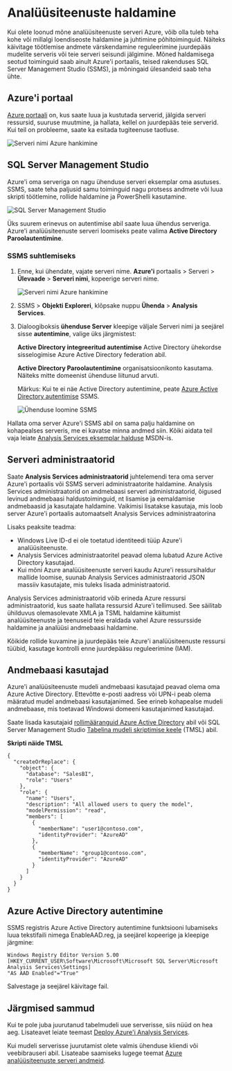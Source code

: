 <properties
   pageTitle="Azure'i analüüsiteenuste haldamine | Microsoft Azure'i"
   description="Siit saate teada, kuidas hallata ettevõtte analüüsiteenuste serveris Azure."
   services="analysis-services"
   documentationCenter=""
   authors="minewiskan"
   manager="erikre"
   editor=""
   tags=""/>
<tags
   ms.service="analysis-services"
   ms.devlang="NA"
   ms.topic="article"
   ms.tgt_pltfrm="NA"
   ms.workload="na"
   ms.date="10/24/2016"
   ms.author="owend"/>

# <a name="manage-analysis-services"></a>Analüüsiteenuste haldamine

Kui olete loonud mõne analüüsiteenuste serveri Azure, võib olla tuleb teha kohe või millalgi loendiseoste haldamine ja juhtimine põhitoiminguid. Näiteks käivitage töötlemise andmete värskendamine reguleerimine juurdepääs mudelite serveris või teie serveri seisundi jälgimine. Mõned haldamisega seotud toiminguid saab ainult Azure'i portaalis, teised rakenduses SQL Server Management Studio (SSMS), ja mõningaid ülesandeid saab teha ühte.

## <a name="azure-portal"></a>Azure'i portaal
[Azure portaali](http://portal.azure.com/) on, kus saate luua ja kustutada serverid, jälgida serveri ressursid, suuruse muutmine, ja hallata, kellel on juurdepääs teie serverid.  Kui teil on probleeme, saate ka esitada tugiteenuse taotluse.

![Serveri nimi Azure hankimine](./media/analysis-services-manage/aas-manage-portal.png)

## <a name="sql-server-management-studio"></a>SQL Server Management Studio
Azure'i oma serveriga on nagu ühenduse serveri eksemplar oma asutuses. SSMS, saate teha paljusid samu toiminguid nagu protsess andmete või luua skripti töötlemine, rollide haldamine ja PowerShelli kasutamine.

![SQL Server Management Studio](./media/analysis-services-manage/aas-manage-ssms.png)

 Üks suurem erinevus on autentimise abil saate luua ühendus serveriga. Azure'i analüüsiteenuste serveri loomiseks peate valima **Active Directory Paroolautentimine**.

### <a name="to-connect-with-ssms"></a>SSMS suhtlemiseks
1. Enne, kui ühendate, vajate serveri nime. **Azure'i** portaalis > Serveri > **Ülevaade** > **Serveri nimi**, kopeerige serveri nime.

    ![Serveri nimi Azure hankimine](./media/analysis-services-deploy/aas-deploy-get-server-name.png)

2. SSMS > **Objekti Exploreri**, klõpsake nuppu **Ühenda** > **Analysis Services**.

3. Dialoogiboksis **ühenduse Server** kleepige väljale Serveri nimi ja seejärel sisse **autentimine**, valige üks järgmistest:

    **Active Directory integreeritud autentimise** Active Directory ühekordse sisselogimise Azure Active Directory federation abil.

    **Active Directory Paroolautentimine** organisatsioonikonto kasutama. Näiteks mitte domeenist ühenduse liitunud arvuti.

    Märkus: Kui te ei näe Active Directory autentimine, peate [Azure Active Directory autentimise](#enable-azure-active-directory-authentication) SSMS.

    ![Ühenduse loomine SSMS](./media/analysis-services-manage/aas-manage-connect-ssms.png)

Hallata oma server Azure'i SSMS abil on sama palju haldamine on kohapealses serveris, me ei kavatse minna andmed siin. Kõiki aidata teil vaja leiate [Analysis Services eksemplar halduse](https://msdn.microsoft.com/library/hh230806.aspx) MSDN-is.

## <a name="server-administrators"></a>Serveri administraatorid
Saate **Analysis Services administraatorid** juhtelemendi tera oma server Azure'i portaalis või SSMS serveri administraatorite haldamine. Analysis Services administraatorid on andmebaasi serveri administraatorid, õigused levinud andmebaasi haldustoiminguid, nt lisamise ja eemaldamise andmebaasid ja kasutajate haldamine. Vaikimisi lisatakse kasutaja, mis loob server Azure'i portaalis automaatselt Analysis Services administraatorina

Lisaks peaksite teadma:

-   Windows Live ID-d ei ole toetatud identiteedi tüüp Azure'i analüüsiteenuste.  
-   Analysis Services administraatoritel peavad olema lubatud Azure Active Directory kasutajad.
-   Kui mõni Azure analüüsiteenuste serveri kaudu Azure'i ressursihaldur mallide loomise, suunab Analysis Services administraatorid JSON massiiv kasutajate, mis tuleks lisada administraatorid.

Analysis Services administraatorid võib erineda Azure ressursi administraatorid, kus saate hallata ressursid Azure'i tellimused. See säilitab ühilduvus olemasolevate XMLA ja TSML haldamine käitumist analüüsiteenuste ja teenuseid teie eraldada vahel Azure ressursside haldamine ja analüüsi andmebaasi haldamine.

Kõikide rollide kuvamine ja juurdepääs teie Azure'i analüüsiteenuste ressursi tüübid, kasutage kontrolli enne juurdepääsu reguleerimine (IAM).

## <a name="database-users"></a>Andmebaasi kasutajad
Azure'i analüüsiteenuste mudeli andmebaasi kasutajad peavad olema oma Azure Active Directory. Ettevõtte e-posti aadress või UPN-i peab olema määratud mudel andmebaasi kasutajanimed. See erineb kohapealse mudeli andmebaase, mis toetavad Windowsi domeeni kasutajanimed kasutajad.

Saate lisada kasutajaid [rollimääranguid Azure Active Directory](../active-directory/role-based-access-control-configure.md) abil või SQL Server Management Studio [Tabelina mudeli skriptimise keele](https://msdn.microsoft.com/library/mt614797.aspx) (TMSL) abil.

**Skripti näide TMSL**

```
{
  "createOrReplace": {
    "object": {
      "database": "SalesBI",
      "role": "Users"
    },
    "role": {
      "name": "Users",
      "description": "All allowed users to query the model",
      "modelPermission": "read",
      "members": [
        {
          "memberName": "user1@contoso.com",
          "identityProvider": "AzureAD"
        },
        {
          "memberName": "group1@contoso.com",
          "identityProvider": "AzureAD"
        }
      ]
    }
  }
}
```

## <a name="enable-azure-active-directory-authentication"></a>Azure Active Directory autentimine
SSMS registris Azure Active Directory autentimine funktsiooni lubamiseks luua tekstifaili nimega EnableAAD.reg, ja seejärel kopeerige ja kleepige järgmine:


```
Windows Registry Editor Version 5.00
[HKEY_CURRENT_USER\Software\Microsoft\Microsoft SQL Server\Microsoft Analysis Services\Settings]
"AS AAD Enabled"="True"
```

Salvestage ja seejärel käivitage fail.



## <a name="next-steps"></a>Järgmised sammud
Kui te pole juba juurutanud tabelmudeli uue serverisse, siis nüüd on hea aeg. Lisateavet leiate teemast [Deploy Azure'i Analysis Services](analysis-services-deploy.md).

Kui mudeli serverisse juurutamist olete valmis ühenduse kliendi või veebibrauseri abil. Lisateabe saamiseks lugege teemat [Azure analüüsiteenuste serveri andmeid](analysis-services-connect.md).
